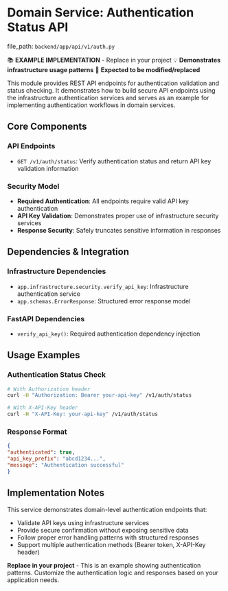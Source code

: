 # Domain Service: Authentication Status API

  file_path: `backend/app/api/v1/auth.py`

📚 **EXAMPLE IMPLEMENTATION** - Replace in your project
💡 **Demonstrates infrastructure usage patterns**
🔄 **Expected to be modified/replaced**

This module provides REST API endpoints for authentication validation and status
checking. It demonstrates how to build secure API endpoints using the infrastructure
authentication services and serves as an example for implementing authentication
workflows in domain services.

## Core Components

### API Endpoints
- `GET /v1/auth/status`: Verify authentication status and return API key validation information

### Security Model
- **Required Authentication**: All endpoints require valid API key authentication
- **API Key Validation**: Demonstrates proper use of infrastructure security services
- **Response Security**: Safely truncates sensitive information in responses

## Dependencies & Integration

### Infrastructure Dependencies
- `app.infrastructure.security.verify_api_key`: Infrastructure authentication service
- `app.schemas.ErrorResponse`: Structured error response model

### FastAPI Dependencies
- `verify_api_key()`: Required authentication dependency injection

## Usage Examples

### Authentication Status Check
```bash
# With Authorization header
curl -H "Authorization: Bearer your-api-key" /v1/auth/status

# With X-API-Key header
curl -H "X-API-Key: your-api-key" /v1/auth/status
```

### Response Format
```json
{
"authenticated": true,
"api_key_prefix": "abcd1234...",
"message": "Authentication successful"
}
```

## Implementation Notes

This service demonstrates domain-level authentication endpoints that:
- Validate API keys using infrastructure services
- Provide secure confirmation without exposing sensitive data
- Follow proper error handling patterns with structured responses
- Support multiple authentication methods (Bearer token, X-API-Key header)

**Replace in your project** - This is an example showing authentication patterns.
Customize the authentication logic and responses based on your application needs.

